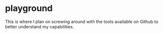 # playground
This is where I plan on screwing around with the tools available on Github to better understand my capabilities.
